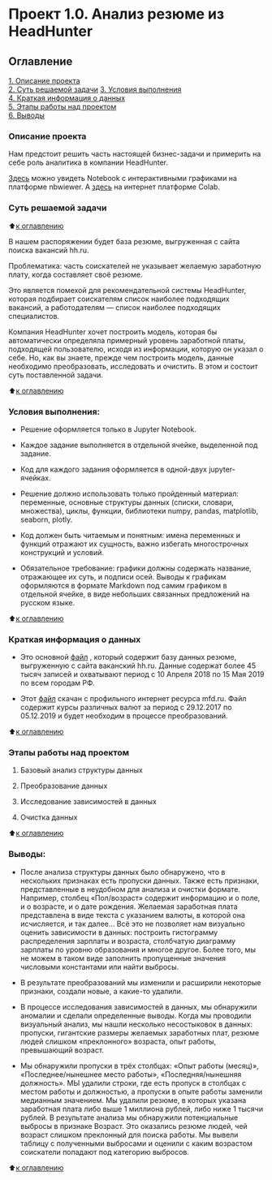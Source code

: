 # Проект 1.0.  Анализ резюме из HeadHunter

## Оглавление  
[1. Описание проекта](https://github.com/sonics738/DataScience-2022/blob/main/project%201.0/Data/README.md#Описание-проекта)   
[2. Суть решаемой задачи](https://github.com/sonics738/DataScience-2022/blob/main/project%201.0/Data/README.md#Суть-решаемой-задачи) 
[3. Условия выполнения](https://github.com/sonics738/DataScience-2022/blob/main/project%201.0/Data/README.md#Условия-выполнения)  
[4. Краткая информация о данных](https://github.com/sonics738/DataScience-2022/blob/main/project%201.0/Data/README.md#Краткая-информация-о-данных)   
[5. Этапы работы над проектом](https://github.com/sonics738/DataScience-2022/blob/main/project%201.0/Data/README.md#Этапы-работы-над-проектом)      
[6. Выводы](https://github.com/sonics738/DataScience-2022/blob/main/project%201.0/Data/README.md#Выводы) 

### Описание проекта 

Нам предстоит решить часть настоящей бизнес-задачи и примерить на себе роль аналитика в компании HeadHunter. 

[Здесь](https://nbviewer.org/github/sonics738/DataScience-2022/blob/main/project%201.0/Data/Project-1.ipynb) можно увидеть Notebook с интерактивными графиками на платформе nbwiewer. А [здесь](https://colab.research.google.com/drive/1jCTIat4B-Z0nDACw3LUtw5QB0iyJ0J0t) на интернет платформе Colab.

### Суть решаемой задачи  

:arrow_up:[к оглавлению](https://github.com/sonics738/DataScience-2022/blob/main/project%201.0/Data/README.md#Оглавление)

В нашем распоряжении будет база резюме, выгруженная с сайта поиска вакансий hh.ru.

Проблематика: часть соискателей не указывает желаемую заработную плату, когда составляет своё резюме.

Это является помехой для рекомендательной системы HeadHunter, которая подбирает соискателям список наиболее подходящих вакансий, а работодателям — список наиболее подходящих специалистов.  

Компания HeadHunter хочет построить модель, которая бы автоматически определяла примерный уровень заработной платы, подходящей пользователю, исходя из информации, которую он указал о себе. Но, как вы знаете, прежде чем построить модель, данные необходимо преобразовать, исследовать и очистить. В этом и состоит суть поставленной задачи.

:arrow_up:[к оглавлению](https://github.com/sonics738/DataScience-2022/blob/main/project%201.0/Data/README.md#Оглавление)

### Условия выполнения:

- Решение оформляется только в Jupyter Notebook.

- Каждое задание выполняется в отдельной ячейке, выделенной под задание.

- Код для каждого задания оформляется в одной-двух jupyter-ячейках.

- Решение должно использовать только пройденный материал: переменные, основные структуры данных (списки, словари, множества), циклы, функции, библиотеки numpy, pandas, matplotlib, seaborn, plotly.

- Код должен быть читаемым и понятным: имена переменных и функций отражают их сущность, важно избегать многострочных конструкций и условий.

- Обязательное требование: графики должны содержать название, отражающее их суть, и подписи осей. Выводы к графикам оформляются в формате Markdown под самим графиком в отдельной ячейке, в виде небольших связанных предложений на русском языке.

:arrow_up:[к оглавлению](https://github.com/sonics738/DataScience-2022/blob/main/project%201.0/Data/README.md#Оглавление)

### Краткая информация о данных

- Это основной [файл](https://drive.google.com/file/d/1Kb78mAWYKcYlellTGhIjPI-bCcKbGuTn/view) , который содержит базу данных резюме, выгруженную с сайта ваканский hh.ru. Данные содержат более 45 тысяч записей и охватывают период с 10 Апреля 2018 по 15 Мая 2019 по всем городам РФ. 

- Этот [файл](https://mfd.ru/)  скачан с профильного интернет ресурса mfd.ru. Файл содержит курсы различных валют за период с 29.12.2017 по 05.12.2019 и будет необходим в процессе преобразований.
  
:arrow_up:[к оглавлению](https://github.com/sonics738/DataScience-2022/blob/main/project%201.0/Data/README.md#Оглавление)


### Этапы работы над проектом  

1. Базовый анализ структуры данных

2. Преобразование данных

3. Исследование зависимостей в данных

4. Очистка данных

:arrow_up:[к оглавлению](https://github.com/sonics738/DataScience-2022/blob/main/project%201.0/Data/README.md#Оглавление)


### Выводы:  

- После анализа структуры данных было обнаружено, что в нескольких признаках есть пропуски данных. Также есть признаки, представленные в неудобном для анализа и очистки формате. Например, столбец «Пол/возраст» содержит информацию и о поле, и о возрасте, и о дате рождения. Желаемая заработная плата представлена в виде текста с указанием валюты, в которой она исчисляется, и так далее… Всё это не позволяет нам визуально оценить зависимости в данных: построить гистограмму распределения зарплаты и возраста, столбчатую диаграмму зарплаты по уровню образования и многое другое. Более того, мы не можем в таком виде заполнить пропущенные значения числовыми константами или найти выбросы. 

- В результате преобразований мы изменили и расширили некоторые признаки, создали новые, а какие-то удалили.

- В процессе исследования зависимостей в данных, мы обнаружили аномалии и сделали определенные выводы. Когда мы проводили визуальный анализ, мы нашли несколько несостыковок в данных: пропуски, гигантские размеры желаемых заработных плат, резюме людей слишком «преклонного» возраста, опыт работы, превышающий возраст.

- Мы обнаружили пропуски в трёх столбцах: «Опыт работы (месяц)», «Последнее/нынешнее место работы», «Последняя/нынешняя должность». МЫ удалили строки, где есть пропуск в столбцах с местом работы и должностью, а пропуски в опыте работы заменили медианным значением. Мы удалили резюме, в которых указана заработная плата либо выше 1 миллиона рублей, либо ниже 1 тысячи рублей. В результате анализа мы обнаружили потенциальные выбросы в признаке Возраст. Это оказались резюме людей, чей возраст слишком преклонный для поиска работы. Мы вывели таблицу с полученными выбросами и оценили с каким возрастом соискатели попадают под категорию выбросов.

:arrow_up:[к оглавлению](https://github.com/sonics738/DataScience-2022/blob/main/project%201.0/Data/README.md#Оглавление)